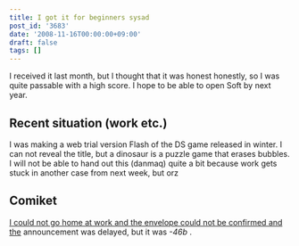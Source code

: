 ```yaml
---
title: I got it for beginners sysad
post_id: '3683'
date: '2008-11-16T00:00:00+09:00'
draft: false
tags: []
---
```


I received it last month, but I thought that it was honest honestly, so I was quite passable with a high score. I hope to be able to open Soft by next year.

## Recent situation (work etc.)

I was making a web trial version Flash of the DS game released in winter. I can not reveal the title, but a dinosaur is a puzzle game that erases bubbles. I will not be able to hand out this (danmaq) quite a bit because work gets stuck in another case from next week, but orz

## Comiket

[I could not go home at work and the envelope could not be confirmed and the](/3682) announcement was delayed, but it was _-46b_ .